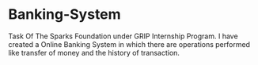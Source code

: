# Banking-System
Task Of The Sparks Foundation under GRIP Internship Program.
I have created a Online Banking System in which there are operations performed like 
transfer of money and the history of transaction.
